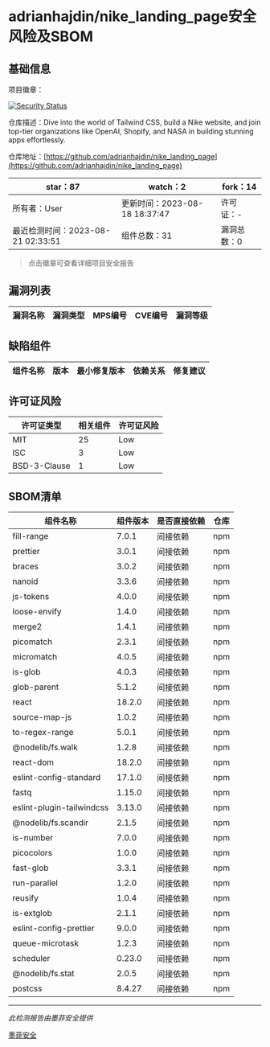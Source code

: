 # adrianhajdin/nike_landing_page安全风险及SBOM

## 基础信息

项目徽章：

[![Security Status](https://www.murphysec.com/platform3/v31/badge/1693330484125126656.svg)](https://www.murphysec.com/console/report/1693330483806359552/1693330484125126656)

仓库描述：Dive into the world of Tailwind CSS, build a Nike website, and join top-tier organizations like OpenAI, Shopify, and NASA in building stunning apps effortlessly.

仓库地址：[https://github.com/adrianhajdin/nike_landing_page](https://github.com/adrianhajdin/nike_landing_page)

| star：87 | watch：2 | fork：14 |
| ----------- | -------------- | ------------ |
| 所有者：User | 更新时间：2023-08-18 18:37:47 | 许可证：- |
| 最近检测时间：2023-08-21 02:33:51 | 组件总数：31 | 漏洞总数：0 |

> 点击徽章可查看详细项目安全报告



## 漏洞列表

| 漏洞名称 | 漏洞类型 | MPS编号 | CVE编号 | 漏洞等级 |
| ------- | ------ | ------- | ------ | ----- |





## 缺陷组件

| 组件名称 | 版本 | 最小修复版本 | 依赖关系 | 修复建议 |
| -------- | ---- | ------------ | -------- | -------- |





## 许可证风险

| 许可证类型 | 相关组件 | 许可证风险 |
| ---------- | -------- | ---------- |
|MIT|25|Low|
|ISC|3|Low|
|BSD-3-Clause|1|Low|




## SBOM清单

| 组件名称 | 组件版本 | 是否直接依赖 | 仓库 |
| -------- | -------- | ------------ | ---- |
|fill-range|7.0.1|间接依赖|npm|
|prettier|3.0.1|间接依赖|npm|
|braces|3.0.2|间接依赖|npm|
|nanoid|3.3.6|间接依赖|npm|
|js-tokens|4.0.0|间接依赖|npm|
|loose-envify|1.4.0|间接依赖|npm|
|merge2|1.4.1|间接依赖|npm|
|picomatch|2.3.1|间接依赖|npm|
|micromatch|4.0.5|间接依赖|npm|
|is-glob|4.0.3|间接依赖|npm|
|glob-parent|5.1.2|间接依赖|npm|
|react|18.2.0|间接依赖|npm|
|source-map-js|1.0.2|间接依赖|npm|
|to-regex-range|5.0.1|间接依赖|npm|
|@nodelib/fs.walk|1.2.8|间接依赖|npm|
|react-dom|18.2.0|间接依赖|npm|
|eslint-config-standard|17.1.0|间接依赖|npm|
|fastq|1.15.0|间接依赖|npm|
|eslint-plugin-tailwindcss|3.13.0|间接依赖|npm|
|@nodelib/fs.scandir|2.1.5|间接依赖|npm|
|is-number|7.0.0|间接依赖|npm|
|picocolors|1.0.0|间接依赖|npm|
|fast-glob|3.3.1|间接依赖|npm|
|run-parallel|1.2.0|间接依赖|npm|
|reusify|1.0.4|间接依赖|npm|
|is-extglob|2.1.1|间接依赖|npm|
|eslint-config-prettier|9.0.0|间接依赖|npm|
|queue-microtask|1.2.3|间接依赖|npm|
|scheduler|0.23.0|间接依赖|npm|
|@nodelib/fs.stat|2.0.5|间接依赖|npm|
|postcss|8.4.27|间接依赖|npm|


------

*此检测报告由墨菲安全提供*

[墨菲安全](www.murphysec.com)